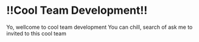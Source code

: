 # !!Cool Team Development!!

Yo, wellcome to cool team development
You can chill, search of ask me to invited to this cool team
